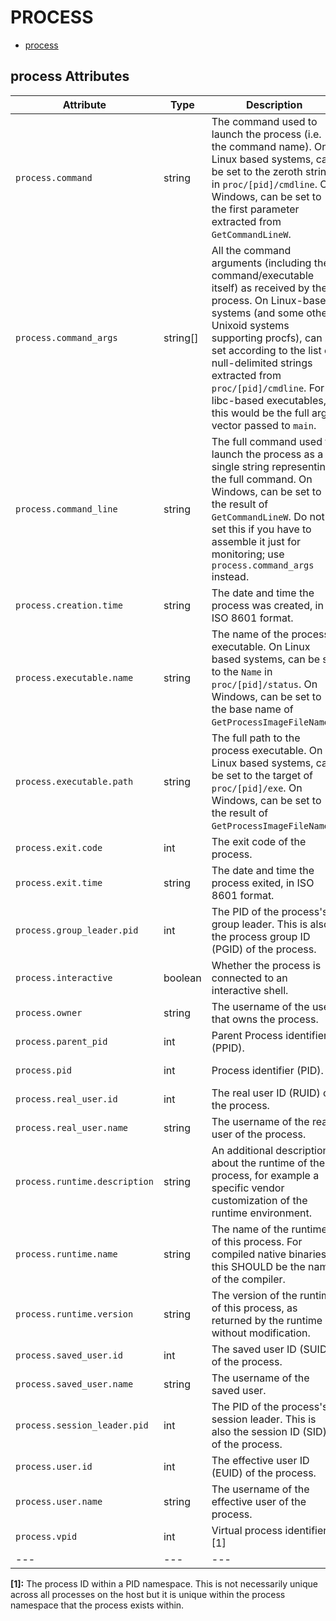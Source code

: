 
<!--- Hugo front matter used to generate the website version of this page:
--->

# PROCESS

- [process](#process)


## process Attributes

| Attribute  | Type | Description  | Examples  | Stability |
|---|---|---|---|---|
| `process.command` | string | The command used to launch the process (i.e. the command name). On Linux based systems, can be set to the zeroth string in `proc/[pid]/cmdline`. On Windows, can be set to the first parameter extracted from `GetCommandLineW`.  | `cmd/otelcol` | ![Experimental](https://img.shields.io/badge/-experimental-blue) |
| `process.command_args` | string[] | All the command arguments (including the command/executable itself) as received by the process. On Linux-based systems (and some other Unixoid systems supporting procfs), can be set according to the list of null-delimited strings extracted from `proc/[pid]/cmdline`. For libc-based executables, this would be the full argv vector passed to `main`.  | `cmd/otecol`; `--config=config.yaml` | ![Experimental](https://img.shields.io/badge/-experimental-blue) |
| `process.command_line` | string | The full command used to launch the process as a single string representing the full command. On Windows, can be set to the result of `GetCommandLineW`. Do not set this if you have to assemble it just for monitoring; use `process.command_args` instead.  | `C:\cmd\otecol --config="my directory\config.yaml"` | ![Experimental](https://img.shields.io/badge/-experimental-blue) |
| `process.creation.time` | string | The date and time the process was created, in ISO 8601 format.  | `2023-11-21T09:25:34.853Z` | ![Experimental](https://img.shields.io/badge/-experimental-blue) |
| `process.executable.name` | string | The name of the process executable. On Linux based systems, can be set to the `Name` in `proc/[pid]/status`. On Windows, can be set to the base name of `GetProcessImageFileNameW`.  | `otelcol` | ![Experimental](https://img.shields.io/badge/-experimental-blue) |
| `process.executable.path` | string | The full path to the process executable. On Linux based systems, can be set to the target of `proc/[pid]/exe`. On Windows, can be set to the result of `GetProcessImageFileNameW`.  | `/usr/bin/cmd/otelcol` | ![Experimental](https://img.shields.io/badge/-experimental-blue) |
| `process.exit.code` | int | The exit code of the process.  | `127` | ![Experimental](https://img.shields.io/badge/-experimental-blue) |
| `process.exit.time` | string | The date and time the process exited, in ISO 8601 format.  | `2023-11-21T09:26:12.315Z` | ![Experimental](https://img.shields.io/badge/-experimental-blue) |
| `process.group_leader.pid` | int | The PID of the process's group leader. This is also the process group ID (PGID) of the process.  | `23` | ![Experimental](https://img.shields.io/badge/-experimental-blue) |
| `process.interactive` | boolean | Whether the process is connected to an interactive shell.  |  | ![Experimental](https://img.shields.io/badge/-experimental-blue) |
| `process.owner` | string | The username of the user that owns the process.  | `root` | ![Experimental](https://img.shields.io/badge/-experimental-blue) |
| `process.parent_pid` | int | Parent Process identifier (PPID).  | `111` | ![Experimental](https://img.shields.io/badge/-experimental-blue) |
| `process.pid` | int | Process identifier (PID).  | `1234` | ![Experimental](https://img.shields.io/badge/-experimental-blue) |
| `process.real_user.id` | int | The real user ID (RUID) of the process.  | `1000` | ![Experimental](https://img.shields.io/badge/-experimental-blue) |
| `process.real_user.name` | string | The username of the real user of the process.  | `operator` | ![Experimental](https://img.shields.io/badge/-experimental-blue) |
| `process.runtime.description` | string | An additional description about the runtime of the process, for example a specific vendor customization of the runtime environment.  | `Eclipse OpenJ9 Eclipse OpenJ9 VM openj9-0.21.0` | ![Experimental](https://img.shields.io/badge/-experimental-blue) |
| `process.runtime.name` | string | The name of the runtime of this process. For compiled native binaries, this SHOULD be the name of the compiler.  | `OpenJDK Runtime Environment` | ![Experimental](https://img.shields.io/badge/-experimental-blue) |
| `process.runtime.version` | string | The version of the runtime of this process, as returned by the runtime without modification.  | `14.0.2` | ![Experimental](https://img.shields.io/badge/-experimental-blue) |
| `process.saved_user.id` | int | The saved user ID (SUID) of the process.  | `1002` | ![Experimental](https://img.shields.io/badge/-experimental-blue) |
| `process.saved_user.name` | string | The username of the saved user.  | `operator` | ![Experimental](https://img.shields.io/badge/-experimental-blue) |
| `process.session_leader.pid` | int | The PID of the process's session leader. This is also the session ID (SID) of the process.  | `14` | ![Experimental](https://img.shields.io/badge/-experimental-blue) |
| `process.user.id` | int | The effective user ID (EUID) of the process.  | `1001` | ![Experimental](https://img.shields.io/badge/-experimental-blue) |
| `process.user.name` | string | The username of the effective user of the process.  | `root` | ![Experimental](https://img.shields.io/badge/-experimental-blue) |
| `process.vpid` | int | Virtual process identifier. [1] | `12` | ![Experimental](https://img.shields.io/badge/-experimental-blue) |
|---|---|---|---|---|

**[1]:** The process ID within a PID namespace. This is not necessarily unique across all processes on the host but it is unique within the process namespace that the process exists within.


